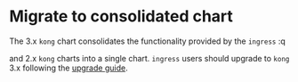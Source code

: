 # Migrate to consolidated chart

The 3.x `kong` chart consolidates the functionality provided by the `ingress`
:q

and 2.x `kong` charts into a single chart. `ingress` users should upgrade to
`kong` 3.x following the [upgrade guide](https://github.com/Kong/charts/blob/main/charts/kong/UPGRADE.md#300).
